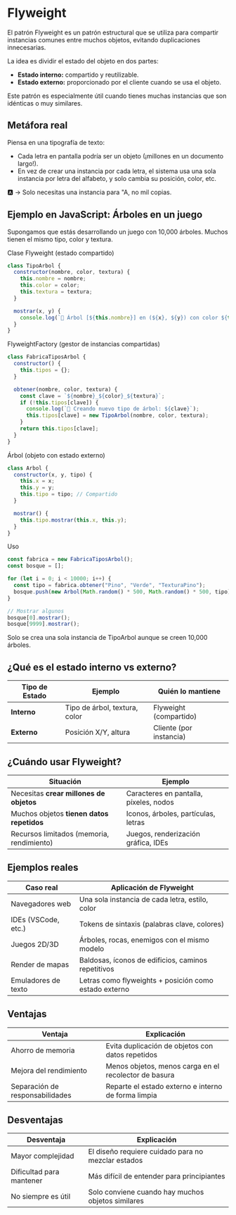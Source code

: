 # **Flyweight**

El patrón Flyweight es un patrón estructural que se utiliza para compartir instancias comunes entre muchos objetos, evitando duplicaciones innecesarias.

La idea es dividir el estado del objeto en dos partes:
- **Estado interno:** compartido y reutilizable.
- **Estado externo:** proporcionado por el cliente cuando se usa el objeto.

Este patrón es especialmente útil cuando tienes muchas instancias que son idénticas o muy similares.



## Metáfora real

Piensa en una tipografía de texto:
- Cada letra en pantalla podría ser un objeto (¡millones en un documento largo!).
- En vez de crear una instancia por cada letra, el sistema usa una sola instancia por letra del alfabeto, y solo cambia su posición, color, etc.

🅰️ → Solo necesitas una instancia para "A, no mil copias.



## Ejemplo en JavaScript: Árboles en un juego

Supongamos que estás desarrollando un juego con 10,000 árboles. Muchos tienen el mismo tipo, color y textura.

Clase Flyweight (estado compartido)
```js
class TipoArbol {
  constructor(nombre, color, textura) {
    this.nombre = nombre;
    this.color = color;
    this.textura = textura;
  }

  mostrar(x, y) {
    console.log(`🌳 Árbol [${this.nombre}] en (${x}, ${y}) con color ${this.color}`);
  }
}
```

FlyweightFactory (gestor de instancias compartidas)
```js
class FabricaTiposArbol {
  constructor() {
    this.tipos = {};
  }

  obtener(nombre, color, textura) {
    const clave = `${nombre}_${color}_${textura}`;
    if (!this.tipos[clave]) {
      console.log(`🌱 Creando nuevo tipo de árbol: ${clave}`);
      this.tipos[clave] = new TipoArbol(nombre, color, textura);
    }
    return this.tipos[clave];
  }
}
```

Árbol (objeto con estado externo)
```js
class Arbol {
  constructor(x, y, tipo) {
    this.x = x;
    this.y = y;
    this.tipo = tipo; // Compartido
  }

  mostrar() {
    this.tipo.mostrar(this.x, this.y);
  }
}
```

Uso
```js
const fabrica = new FabricaTiposArbol();
const bosque = [];

for (let i = 0; i < 10000; i++) {
  const tipo = fabrica.obtener("Pino", "Verde", "TexturaPino");
  bosque.push(new Arbol(Math.random() * 500, Math.random() * 500, tipo));
}

// Mostrar algunos
bosque[0].mostrar();
bosque[9999].mostrar();
```
Solo se crea una sola instancia de TipoArbol aunque se creen 10,000 árboles.



## ¿Qué es el estado interno vs externo?

| Tipo de Estado | Ejemplo                       | Quién lo mantiene       |
| -------------- | ----------------------------- | ----------------------- |
| **Interno**    | Tipo de árbol, textura, color | Flyweight (compartido)  |
| **Externo**    | Posición X/Y, altura          | Cliente (por instancia) |



## ¿Cuándo usar Flyweight?

| Situación                                 | Ejemplo                                |
| ----------------------------------------- | -------------------------------------- |
| Necesitas **crear millones de objetos**   | Caracteres en pantalla, píxeles, nodos |
| Muchos objetos **tienen datos repetidos** | Iconos, árboles, partículas, letras    |
| Recursos limitados (memoria, rendimiento) | Juegos, renderización gráfica, IDEs    |



## Ejemplos reales

|Caso real|Aplicación de Flyweight|
|---|---|
|Navegadores web|Una sola instancia de cada letra, estilo, color|
|IDEs (VSCode, etc.)|Tokens de sintaxis (palabras clave, colores)|
|Juegos 2D/3D|Árboles, rocas, enemigos con el mismo modelo|
|Render de mapas|Baldosas, íconos de edificios, caminos repetitivos|
|Emuladores de texto|Letras como flyweights + posición como estado externo|



## Ventajas

| Ventaja                         | Explicación                                           |
| ------------------------------- | ----------------------------------------------------- |
| Ahorro de memoria               | Evita duplicación de objetos con datos repetidos      |
| Mejora del rendimiento          | Menos objetos, menos carga en el recolector de basura |
| Separación de responsabilidades | Reparte el estado externo e interno de forma limpia   |



## Desventajas

|Desventaja|Explicación|
|---|---|
|Mayor complejidad|El diseño requiere cuidado para no mezclar estados|
|Dificultad para mantener|Más difícil de entender para principiantes|
|No siempre es útil|Solo conviene cuando hay muchos objetos similares|
